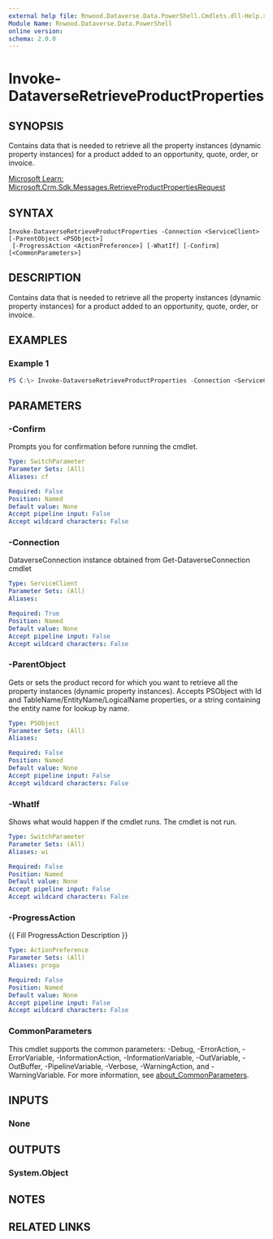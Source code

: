 ```yaml
---
external help file: Rnwood.Dataverse.Data.PowerShell.Cmdlets.dll-Help.xml
Module Name: Rnwood.Dataverse.Data.PowerShell
online version:
schema: 2.0.0
---
```


# Invoke-DataverseRetrieveProductProperties

## SYNOPSIS
Contains data that is needed to retrieve all the property instances (dynamic property instances) for a product added to an opportunity, quote, order, or invoice.

[Microsoft Learn: Microsoft.Crm.Sdk.Messages.RetrieveProductPropertiesRequest](https://learn.microsoft.com/dotnet/api/Microsoft.Crm.Sdk.Messages.RetrieveProductPropertiesRequest)

## SYNTAX

```
Invoke-DataverseRetrieveProductProperties -Connection <ServiceClient> [-ParentObject <PSObject>]
 [-ProgressAction <ActionPreference>] [-WhatIf] [-Confirm] [<CommonParameters>]
```

## DESCRIPTION
Contains data that is needed to retrieve all the property instances (dynamic property instances) for a product added to an opportunity, quote, order, or invoice.

## EXAMPLES

### Example 1
```powershell
PS C:\> Invoke-DataverseRetrieveProductProperties -Connection <ServiceClient> -ParentObject <PSObject>
```

## PARAMETERS

### -Confirm
Prompts you for confirmation before running the cmdlet.

```yaml
Type: SwitchParameter
Parameter Sets: (All)
Aliases: cf

Required: False
Position: Named
Default value: None
Accept pipeline input: False
Accept wildcard characters: False
```

### -Connection
DataverseConnection instance obtained from Get-DataverseConnection cmdlet

```yaml
Type: ServiceClient
Parameter Sets: (All)
Aliases:

Required: True
Position: Named
Default value: None
Accept pipeline input: False
Accept wildcard characters: False
```

### -ParentObject
Gets or sets the product record for which you want to retrieve all the property instances (dynamic property instances). Accepts PSObject with Id and TableName/EntityName/LogicalName properties, or a string containing the entity name for lookup by name.

```yaml
Type: PSObject
Parameter Sets: (All)
Aliases:

Required: False
Position: Named
Default value: None
Accept pipeline input: False
Accept wildcard characters: False
```

### -WhatIf
Shows what would happen if the cmdlet runs. The cmdlet is not run.

```yaml
Type: SwitchParameter
Parameter Sets: (All)
Aliases: wi

Required: False
Position: Named
Default value: None
Accept pipeline input: False
Accept wildcard characters: False
```

### -ProgressAction
{{ Fill ProgressAction Description }}

```yaml
Type: ActionPreference
Parameter Sets: (All)
Aliases: proga

Required: False
Position: Named
Default value: None
Accept pipeline input: False
Accept wildcard characters: False
```

### CommonParameters
This cmdlet supports the common parameters: -Debug, -ErrorAction, -ErrorVariable, -InformationAction, -InformationVariable, -OutVariable, -OutBuffer, -PipelineVariable, -Verbose, -WarningAction, and -WarningVariable. For more information, see [about_CommonParameters](http://go.microsoft.com/fwlink/?LinkID=113216).

## INPUTS

### None
## OUTPUTS

### System.Object
## NOTES

## RELATED LINKS
